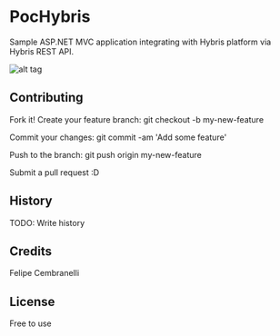 # PocHybris
Sample ASP.NET MVC application integrating with Hybris platform via Hybris REST API.

![alt tag](https://www.hybris.com/medias/sys_master/downloads/downloads/8804331847710/banner-omni-commerce-connect.jpg)

## Contributing

Fork it!
Create your feature branch: 
git checkout -b my-new-feature

Commit your changes: 
git commit -am 'Add some feature'

Push to the branch: 
git push origin my-new-feature

Submit a pull request :D

## History

TODO: Write history

## Credits

Felipe Cembranelli

## License

Free to use
